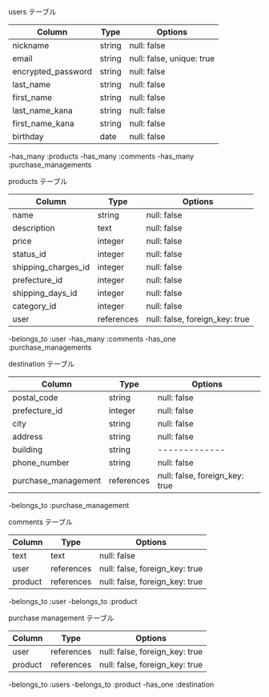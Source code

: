   users テーブル

|Column             |Type    | Options     |
|-----------------  |------- |-------------|
| nickname          | string | null: false |
| email             | string | null: false, unique: true|
| encrypted_password| string | null: false |
| last_name         | string | null: false |
| first_name        | string | null: false |
| last_name_kana    | string | null: false |
| first_name_kana   | string | null: false |
| birthday          | date   | null: false |


-has_many :products
-has_many :comments
-has_many :purchase_managements


   products テーブル

|Column               |Type               |Options   |
|---------------------|-------------------|----------| 
| name                | string            | null: false |
| description         | text              | null: false |
| price               | integer           | null: false |
| status_id           | integer           | null: false |
| shipping_charges_id | integer           | null: false |
| prefecture_id       | integer           | null: false |
| shipping_days_id    | integer           | null: false |
| category_id         | integer           | null: false |
| user                | references        | null: false, foreign_key: true |

-belongs_to :user
-has_many :comments
-has_one :purchase_managements


   destination テーブル

|Column        |Type    |Options      |
|--------------|--------|-------------| 
| postal_code  | string | null: false |
| prefecture_id| integer| null: false |
| city         | string | null: false |
| address      | string | null: false |
| building     | string |-------------|
| phone_number | string | null: false |
| purchase_management | references | null: false, foreign_key: true |


-belongs_to :purchase_management



   comments テーブル

|Column  |Type        |Options                         |
|------- |------------|--------------------------------| 
| text   | text       | null: false                    |
| user   | references | null: false, foreign_key: true |
| product| references | null: false, foreign_key: true |


-belongs_to :user
-belongs_to :product


   purchase management テーブル

|Column   |Type        |Options                         |
|---------|------------|--------------------------------| 
| user    | references | null: false, foreign_key: true |
| product | references | null: false, foreign_key: true |



-belongs_to :users
-belongs_to :product
-has_one :destination